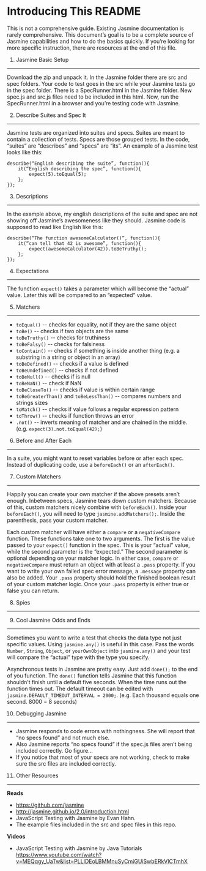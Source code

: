 Introducing This README
====================
This is not a comprehensive guide.  Existing Jasmine documentation is rarely comprehensive.   This document’s goal is to be a complete source of Jasmine capabilities and how to do the basics quickly. If you’re looking for more specific instruction, there are resources at the end of this file. 

1. Jasmine Basic Setup
------------------
Download the zip and unpack it.  In the Jasmine folder there are src and spec folders.  Your code to test goes in the src while your Jasmine tests go in the spec folder.  There is a SpecRunner.html in the Jasmine folder.  New spec.js and src.js files need to be included in this html.  Now, run the SpecRunner.html in a browser and you’re testing code with Jasmine.

2. Describe Suites and Spec It
------------------
Jasmine tests are organized into suites and specs.  Suites are meant to contain a collection of tests.  Specs are those grouped tests.  In the code, “suites” are “describes” and “specs” are “its”. An example of a Jasmine test looks like this:
```
describe(“English describing the suite”, function(){
    it(“English describing the spec”, function(){
        expect(5).toEqual(5);
    };
});
```

3. Descriptions
------------------
In the example above, my english descriptions of the suite and spec are not showing off Jasmine’s awesomeness like they should.  Jasmine code is supposed to read like English like this:
```
describe(“The function awesomeCalculator()”, function(){
    it(“can tell that 42 is awesome”, function(){
        expect(awesomeCalculator(42)).toBeTruthy();
    };
});
```

4. Expectations
------------------
The function `expect()` takes a parameter which will become the “actual” value.  Later this will be compared to an “expected” value.  

5. Matchers
------------------
* `toEqual()` -- checks for equality, not if they are the same object
* `toBe()` -- checks if two objects are the same
* `toBeTruthy()` -- checks for truthiness
* `toBeFalsy()` -- checks for falsiness
* `toContain()` -- checks if something is inside another thing (e.g. a substring in a string or object in an array)
* `toBeDefined()` -- checks if a value is defined
* `toBeUndefined()` -- checks if not defined
* `toBeNull()` -- checks if is null
* `toBeNaN()` -- check if NaN
* `toBeCloseTo()` -- checks if value is within certain range
* `toBeGreaterThan()` and `toBeLessThan()` -- compares numbers and strings sizes 
* `toMatch()` -- checks if value follows a regular expression pattern
* `toThrow()` -- checks if function throws an error
* `.not()` -- inverts meaning of matcher and are chained in the middle. (e.g. `expect(3).not.toEqual(42);`)

6. Before and After Each
------------------
In a suite, you might want to reset variables before or after each spec.  Instead of duplicating code, use a `beforeEach()` or an `afterEach()`.

7. Custom Matchers
------------------
Happily you can create your own matcher if the above presets aren’t enough.   Inbetween specs, Jasmine tears down custom matchers.  Because of this, custom matchers nicely combine with `beforeEach()`. Inside your `beforeEach()`, you will need to type `jasmine.addMatchers();`. Inside the parenthesis, pass your custom matcher.  

Each custom matcher will have either a `compare` or a `negativeCompare` function.  These functions take one to two arguments. The first is the value passed to your `expect()` function in the spec.  This is your “actual” value, while the second parameter is the “expected.”  The second parameter is optional depending on your matcher logic.  In either case, `compare` or `negativeCompare` must return an object with at least a `.pass` property.  If you want to write your own failed spec error message, a `.message` property can also be added.  Your `.pass` property should hold the finished boolean result of your custom matcher logic. Once your `.pass` property is either true or false you can return. 

8. Spies
------------------

9. Cool Jasmine Odds and Ends
------------------
Sometimes you want to write a test that checks the data type not just specific values.  Using `jasmine.any()` is useful in this case.  Pass the words `Number`, `String`, `Object`, or `yourOwnObject` into `jasmine.any()` and your test will compare the “actual” type with the type you specify.  

Asynchronous tests in Jasmine are pretty easy.  Just add `done();` to the end of you function.  The `done()` function tells Jasmine that this function shouldn’t finish until a default five seconds.  When the time runs out the function times out.  The default timeout can be edited with `jasmine.DEFAULT_TIMEOUT_INTERVAL = 2000;`.  (e.g. Each thousand equals one second.  8000 = 8 seconds) 

10. Debugging Jasmine
------------------
* Jasmine responds to code errors with nothingness.  She will report that “no specs found” and not much else. 
* Also Jasmine reports “no specs found” if the spec.js files aren’t being included correctly. Go figure...
* If you notice that most of your specs are not working, check to make sure the src files are included correctly.

11. Other Resources
------------------
**Reads**
* https://github.com/jasmine
* http://jasmine.github.io/2.0/introduction.html
* JavaScript Testing with Jasmine by Evan Hahn.
* The example files included in the src and spec files in this repo.

**Videos**
* JavaScript Testing with Jasmine by Java Tutorials https://www.youtube.com/watch?v=MEQqgy_UaTw&list=PLLIDEoLBMMnuSyCmiGUiSwbERkVlCTmhX 
